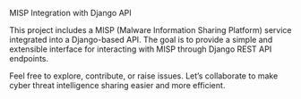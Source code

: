 MISP Integration with Django API

This project includes a MISP (Malware Information Sharing Platform) service integrated into a Django-based API.
The goal is to provide a simple and extensible interface for interacting with MISP through Django REST API endpoints.

Feel free to explore, contribute, or raise issues.
Let’s collaborate to make cyber threat intelligence sharing easier and more efficient.